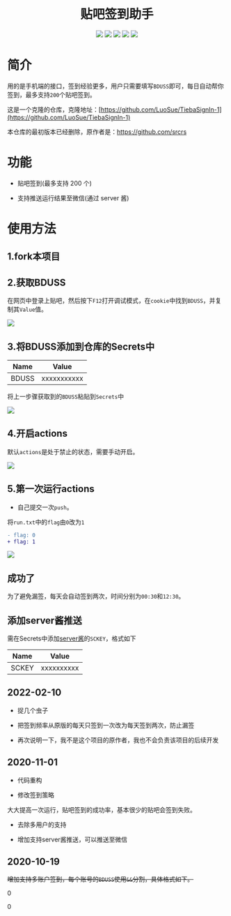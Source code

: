 <div align="center"> 
<h1 align="center">贴吧签到助手</h1>
<img src="https://img.shields.io/github/issues/ShadowDumb/TiebaSignInBackup?color=green">
<img src="https://img.shields.io/github/stars/ShadowDumb/TiebaSignInBackup?color=yellow">
<img src="https://img.shields.io/github/forks/ShadowDumb/TiebaSignInBackup?color=orange">
<img src="https://img.shields.io/github/license/ShadowDumb/TiebaSignInBackup?color=ff69b4">
<img src="https://img.shields.io/github/languages/code-size/ShadowDumb/TiebaSignInBackup?color=blueviolet">
</div>

# 简介

用的是手机端的接口，签到经验更多，用户只需要填写`BDUSS`即可，每日自动帮你签到，最多支持`200`个贴吧签到。

这是一个克隆的仓库，克隆地址：[https://github.com/LuoSue/TiebaSignIn-1](https://github.com/LuoSue/TiebaSignIn-1)

本仓库的最初版本已经删除，原作者是：https://github.com/srcrs

# 功能

+ 贴吧签到(最多支持 200 个)

+ 支持推送运行结果至微信(通过 server 酱)

# 使用方法

## 1.fork本项目

## 2.获取BDUSS

在网页中登录上贴吧，然后按下`F12`打开调试模式，在`cookie`中找到`BDUSS`，并复制其`Value`值。

![](./assets/获取BDUSS.gif)

## 3.将BDUSS添加到仓库的Secrets中

Name | Value
-|-
BDUSS | xxxxxxxxxxx

将上一步骤获取到的`BDUSS`粘贴到`Secrets`中

![](./assets/添加BDUSS.gif)

## 4.开启actions

默认`actions`是处于禁止的状态，需要手动开启。

![](./assets/开启actions.gif)

## 5.第一次运行actions

+ 自己提交一次`push`。

将`run.txt`中的`flag`由`0`改为`1`

```patch
- flag: 0
+ flag: 1
```

![](./assets/运行结果.gif)

## 成功了

为了避免漏签，每天会自动签到两次，时间分别为`00:30`和`12:30`。

## 添加server酱推送

需在Secrets中添加[server酱](http://sc.ftqq.com/)的`SCKEY`，格式如下

Name | Value
-|-
SCKEY | xxxxxxxxxx

## 2022-02-10

+ 捉几个虫子

+ 把签到频率从原版的每天只签到一次改为每天签到两次，防止漏签

+ 再次说明一下，我不是这个项目的原作者，我也不会负责该项目的后续开发

## 2020-11-01

+ 代码重构

+ 修改签到策略

大大提高一次运行，贴吧签到的成功率，基本很少的贴吧会签到失败。

+ 去除多用户的支持

+ 增加支持server酱推送，可以推送至微信

## 2020-10-19

~~增加支持多账户签到，每个账号的`BDUSS`使用`&&`分割，具体格式如下。~~

0

0

   

